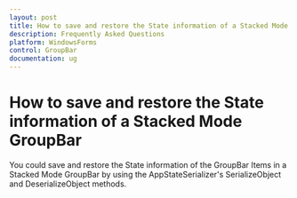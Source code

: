 ```yaml
---
layout: post
title: How to save and restore the State information of a Stacked Mode GroupBar | WindowsForms | Syncfusion
description: Frequently Asked Questions
platform: WindowsForms
control: GroupBar
documentation: ug
--- 
```

# How to save and restore the State information of a Stacked Mode GroupBar

You could save and restore the State information of the GroupBar Items in a Stacked Mode GroupBar by using the 
AppStateSerializer's SerializeObject and DeserializeObject methods.
